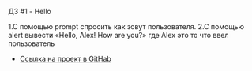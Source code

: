 ДЗ #1 - Hello

1.C помощью prompt спросить как зовут пользователя.
2.С помощью alert вывести «Hello, Alex! How are you?»
где Alex это то что ввел пользователь

* [Ссылка на проект в GitHab](https://github.com/EShka0707/js_studies.git)

